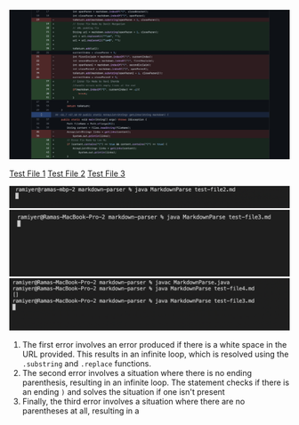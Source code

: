 ![Image](Lab2Image1.png)

[Test File 1](https://github.com/adityaiyerr/markdown-parser/blob/main/test-file2.md)
[Test File 2](https://github.com/adityaiyerr/markdown-parser/blob/main/test-file3.md)
[Test File 3](https://github.com/adityaiyerr/markdown-parser/blob/main/test-file4.md)

![Image](Lab2Image4.png)
![Image](Lab2Image3.png)
![Image](Lab2Image2.png)

1. The first error involves an error produced if there is a white space in the URL provided. This results in an infinite loop, which is resolved using the `.substring` and `.replace` functions.
2. The second error involves a situation where there is no ending parenthesis, resulting in an infinite loop. The statement checks if there is an ending `)` and solves the situation if one isn't present
3. Finally, the third error involves a situation where there are no parentheses at all, resulting in a
